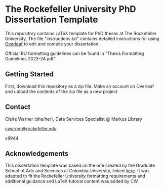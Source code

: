 # The Rockefeller University PhD Dissertation Template

This repository contains LaTeX template for PhD theses at The Rockefeller University. The file "instructions.txt" contains detailed instructions for using [Overleaf](https://www.overleaf.com/) to edit and compile your dissertation. 

Official RU formatting guidelines can be found in "Thesis Formatting Guidelines 2023-24.pdf".

## Getting Started

First, download this repository as a zip file. Make an account on Overleaf and upload the contents of the zip file as a new project. 

## Contact

Claire Warner (she/her), Data Services Specialist @ Markus Library

[cwarner@rockefeller.edu](mailto:cwarner@rockefeller.edu)

x8944

## Acknowledgements

This dissertation template was based on the one created by the Graduate School of Arts and Sciences at Columbia University, linked [here](https://www.gsas.columbia.edu/content/formatting-guidelines-and-dissertation-template). It was adapted to fit the Rockefeller University formatting requirements and additional guidance and LaTeX tutorial content was added by CW. 
